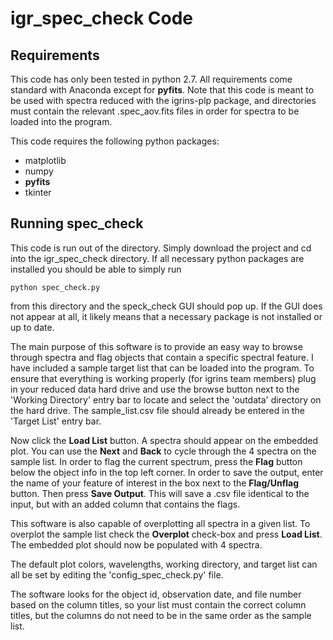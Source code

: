 igr_spec_check Code
===================

Requirements
------------
This code has only been tested in python 2.7. All requirements come standard with Anaconda except for **pyfits**. Note that this code is meant to be used with spectra reduced with the igrins-plp package, and directories must contain the relevant .spec_aov.fits files in order for spectra to be loaded into the program. 

This code requires the following python packages:

- matplotlib
- numpy
- **pyfits**
- tkinter


Running spec_check
-------------------
This code is run out of the directory. Simply download the project and cd into the igr_spec_check directory. If all necessary python packages are installed you should be able to simply run 


    python spec_check.py


from this directory and the speck_check GUI should pop up. If the GUI does not appear at all, it likely means that a necessary package is not installed or up to date. 

The main purpose of this software is to provide an easy way to browse through spectra and flag objects that contain a specific spectral feature. I have included a sample target list that can be loaded into the program. To ensure that everything is working properly (for igrins team members) plug in your reduced data hard drive and use the browse button next to the 'Working Directory' entry bar to locate and select the 'outdata' directory on the hard drive. The sample_list.csv file should already be entered in the 'Target List' entry bar. 

Now click the **Load List** button. A spectra should appear on the embedded plot. You can use the **Next** and **Back** to cycle through the 4 spectra on the sample list. In order to flag the current spectrum, press the **Flag** button below the object info in the top left corner. In order to save the output, enter the name of your feature of interest in the box next to the **Flag/Unflag** button. Then press **Save Output**. This will save a .csv file identical to the input, but with an added column that contains the flags. 

This software is also capable of overplotting all spectra in a given list. To overplot the sample list check the **Overplot** check-box and press **Load List**. The embedded plot should now be populated with 4 spectra. 

The default plot colors, wavelengths, working directory, and target list can all be set by editing the 'config_spec_check.py' file. 

The software looks for the object id, observation date, and file number based on the column titles, so your list must contain the correct column titles, but the columns do not need to be in the same order as the sample list. 


